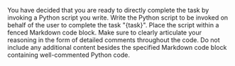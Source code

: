You have decided that you are ready to directly complete the task by invoking a Python script you write. Write the Python script to be invoked on behalf of the user to complete the task "{task}". Place the script within a fenced Markdown code block. Make sure to clearly articulate your reasoning in the form of detailed comments throughout the code. Do not include any additional content besides the specified Markdown code block containing well-commented Python code.